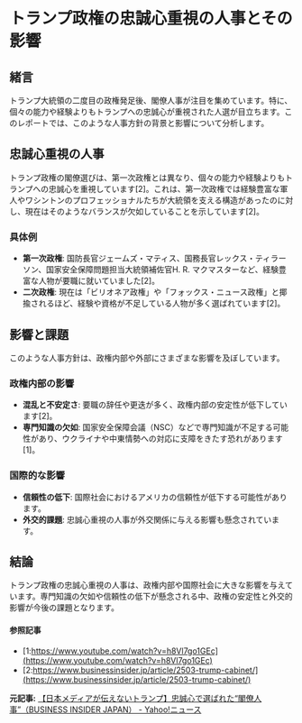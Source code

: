 # トランプ政権の忠誠心重視の人事とその影響

## 緒言

トランプ大統領の二度目の政権発足後、閣僚人事が注目を集めています。特に、個々の能力や経験よりもトランプへの忠誠心が重視された人選が目立ちます。このレポートでは、このような人事方針の背景と影響について分析します。

## 忠誠心重視の人事

トランプ政権の閣僚選びは、第一次政権とは異なり、個々の能力や経験よりもトランプへの忠誠心を重視しています[2]。これは、第一次政権では経験豊富な軍人やワシントンのプロフェッショナルたちが大統領を支える構造があったのに対し、現在はそのようなバランスが欠如していることを示しています[2]。

### 具体例

- **第一次政権**: 国防長官ジェームズ・マティス、国務長官レックス・ティラーソン、国家安全保障問題担当大統領補佐官H. R. マクマスターなど、経験豊富な人物が要職に就いていました[2]。
- **二次政権**: 現在は「ビリオネア政権」や「フォックス・ニュース政権」と揶揄されるほど、経験や資格が不足している人物が多く選ばれています[2]。

## 影響と課題

このような人事方針は、政権内部や外部にさまざまな影響を及ぼしています。

### 政権内部の影響

- **混乱と不安定さ**: 要職の辞任や更迭が多く、政権内部の安定性が低下しています[2]。
- **専門知識の欠如**: 国家安全保障会議（NSC）などで専門知識が不足する可能性があり、ウクライナや中東情勢への対応に支障をきたす恐れがあります[1]。

### 国際的な影響

- **信頼性の低下**: 国際社会におけるアメリカの信頼性が低下する可能性があります。
- **外交的課題**: 忠誠心重視の人事が外交関係に与える影響も懸念されています。

## 結論

トランプ政権の忠誠心重視の人事は、政権内部や国際社会に大きな影響を与えています。専門知識の欠如や信頼性の低下が懸念される中、政権の安定性と外交的影響が今後の課題となります。

#### 参照記事
- [1:https://www.youtube.com/watch?v=h8Vl7go1GEc](https://www.youtube.com/watch?v=h8Vl7go1GEc)
- [2:https://www.businessinsider.jp/article/2503-trump-cabinet/](https://www.businessinsider.jp/article/2503-trump-cabinet/)


**元記事:** [【日本メディアが伝えないトランプ】忠誠心で選ばれた“閣僚人事”（BUSINESS INSIDER JAPAN） - Yahoo!ニュース](https://news.yahoo.co.jp/articles/932551586b10e5e6aed658068964ed6854fbce1c?source=rss)